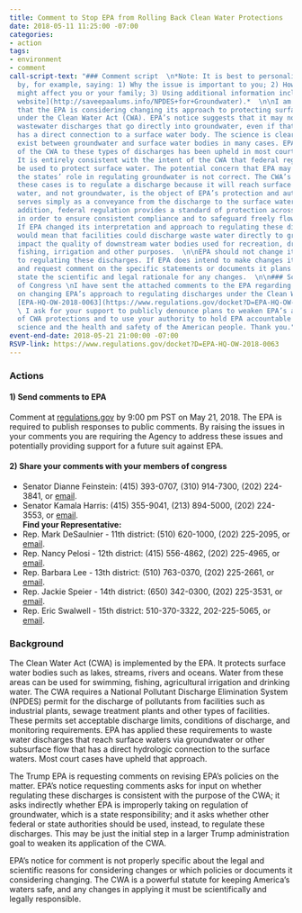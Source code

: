 ```yaml
---
title: Comment to Stop EPA from Rolling Back Clean Water Protections
date: 2018-05-11 11:25:00 -07:00
categories:
- action
tags:
- environment
- comment
call-script-text: "### Comment script  \n*Note: It is best to personalize the script
  by, for example, saying: 1) Why the issue is important to you; 2) How the issue
  might affect you or your family; 3) Using additional information included in [SaveEPA’s
  website](http://saveepaalums.info/NPDES+for+Groundwater).*  \n\nI am very concerned
  that the EPA is considering changing its approach to protecting surface water bodies
  under the Clean Water Act (CWA). EPA’s notice suggests that it may no longer regulate
  wastewater discharges that go directly into groundwater, even if that groundwater
  has a direct connection to a surface water body. The science is clear that connections
  exist between groundwater and surface water bodies in many cases. EPA’s application
  of the CWA to these types of discharges has been upheld in most court decisions.
  It is entirely consistent with the intent of the CWA that federal regulatory protections
  be used to protect surface water. The potential concern that EPA may be duplicating
  the states’ role in regulating groundwater is not correct. The CWA’s purpose in
  these cases is to regulate a discharge because it will reach surface water. Surface
  water, and not groundwater, is the object of EPA’s protection and authority. Groundwater
  serves simply as a conveyance from the discharge to the surface water body.  \n\nIn
  addition, federal regulation provides a standard of protection across all states
  in order to ensure consistent compliance and to safeguard freely flowing water.
  If EPA changed its interpretation and approach to regulating these discharges, it
  would mean that facilities could discharge waste water directly to groundwater and
  impact the quality of downstream water bodies used for recreation, drinking water,
  fishing, irrigation and other purposes.  \n\nEPA should not change its approach
  to regulating these discharges. If EPA does intend to make changes it must publish
  and request comment on the specific statements or documents it plans to revise and
  state the scientific and legal rationale for any changes.  \n\n### Script for Members
  of Congress \nI have sent the attached comments to the EPA regarding its notice
  on changing EPA’s approach to regulating discharges under the Clean Water Act, Docket#
  [EPA-HQ-OW-2018-0063](https://www.regulations.gov/docket?D=EPA-HQ-OW-2018-0063).
  \ I ask for your support to publicly denounce plans to weaken EPA’s application
  of CWA protections and to use your authority to hold EPA accountable to the best
  science and the health and safety of the American people. Thank you."
event-end-date: 2018-05-21 21:00:00 -07:00
RSVP-link: https://www.regulations.gov/docket?D=EPA-HQ-OW-2018-0063
---
```


### Actions

#### 1) Send comments to EPA  
Comment at [regulations.gov](https://www.regulations.gov/comment?D=EPA-HQ-OW-2018-0063-0001) by 9:00 pm PST on May 21, 2018. The EPA is required to publish responses to public comments. By raising the issues in your comments you are requiring the Agency to address these issues and potentially providing support for a future suit against EPA.  

#### 2) Share your comments with your members of congress  
  * Senator Dianne Feinstein: (415) 393-0707, (310) 914-7300, (202) 224-3841, or [email](https://www.feinstein.senate.gov/public/index.cfm/e-mail-me).  
  * Senator Kamala Harris: (415) 355-9041, (213) 894-5000, (202) 224-3553, or [email](https://www.harris.senate.gov/content/contact-senator).  
**Find your Representative:**
  * Rep. Mark DeSaulnier - 11th district:  (510) 620-1000, (202) 225-2095, or [email](https://desaulnier.house.gov/contact/email).  
  * Rep. Nancy Pelosi - 12th district:  (415) 556-4862, (202) 225-4965, or [email](https://pelosi.house.gov/contact-me/email-me).  
  * Rep. Barbara Lee - 13th district:  (510) 763-0370, (202) 225-2661, or [email](https://lee.house.gov/contact/email-me).  
  * Rep. Jackie Speier - 14th district: (650) 342-0300, (202) 225-3531, or [email](https://speier.house.gov/contact/email).  
  * Rep. Eric Swalwell - 15th district: 510-370-3322, 202-225-5065, or [email](https://swalwell.house.gov/contact).  

### Background  
The Clean Water Act (CWA) is implemented by the EPA. It protects surface water bodies such as lakes, streams, rivers and oceans. Water from these areas can be used for swimming, fishing, agricultural irrigation and drinking water. The CWA requires a National Pollutant Discharge Elimination System (NPDES) permit for the discharge of pollutants from facilities such as industrial plants, sewage treatment plants and other types of facilities. These permits set acceptable discharge limits, conditions of discharge, and monitoring requirements. EPA has applied these requirements to waste water discharges that reach surface waters via groundwater or other subsurface flow that has a direct hydrologic connection to the surface waters. Most court cases have upheld that approach.  

The Trump EPA is requesting comments on revising EPA’s policies on the matter. EPA’s notice requesting comments asks for input on whether regulating these discharges is consistent with the purpose of the CWA; it asks indirectly whether EPA is improperly taking on regulation of groundwater, which is a state responsibility; and it asks whether other federal or state authorities should be used, instead, to regulate these discharges. This may be just the initial step in a larger Trump administration goal to weaken its application of the CWA.  

EPA’s notice for comment is not properly specific about the legal and scientific reasons for considering changes or which policies or documents it considering changing. The CWA is a powerful statute for keeping America’s waters safe, and any changes in applying it must be scientifically and legally responsible.  